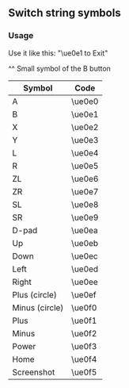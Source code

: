 
## Switch string symbols
### Usage

Use it like this: "\ue0e1 to Exit"

^^ Small symbol of the B button

Symbol | Code
--- | ---
A | \ue0e0
B | \ue0e1
X | \ue0e2
Y | \ue0e3
L | \ue0e4
R | \ue0e5
ZL | \ue0e6
ZR | \ue0e7
SL | \ue0e8
SR | \ue0e9
D-pad | \ue0ea
Up | \ue0eb
Down | \ue0ec
Left | \ue0ed
Right | \ue0ee
Plus (circle) | \ue0ef
Minus (circle) | \ue0f0
Plus | \ue0f1
Minus | \ue0f2
Power | \ue0f3
Home | \ue0f4
Screenshot | \ue0f5